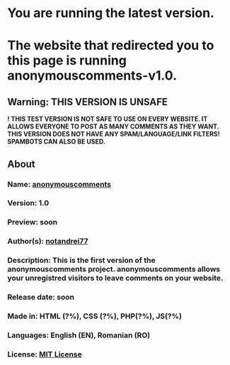 # You are running the latest version.
#
# The website that redirected you to this page is running anonymouscomments-v1.0.
## Warning: THIS VERSION IS UNSAFE
<b>! THIS TEST VERSION IS NOT SAFE TO USE ON EVERY WEBSITE. IT ALLOWS EVERYONE TO POST AS MANY COMMENTS AS THEY WANT. THIS VERSION DOES NOT HAVE ANY SPAM/LANGUAGE/LINK FILTERS! SPAMBOTS CAN ALSO BE USED.
## About
### Name: [anonymouscomments](https://github.com/notandrei77/anonymouscomments)
### Version: 1.0
### Preview: soon
### Author(s): [notandrei77](https://github.com/notandrei77)
### Description: This is the first version of the <b>anonymouscomments<b> project. <b>anonymouscomments</b> allows your unregistred visitors to leave comments on your website.
### Release date: soon
### Made in: HTML (?%), CSS (?%), PHP(?%), JS(?%)
### Languages: English (EN), Romanian (RO)
### License: [MIT License](https://github.com/notandrei77/anonymouscomments/blob/master/LICENSE)

